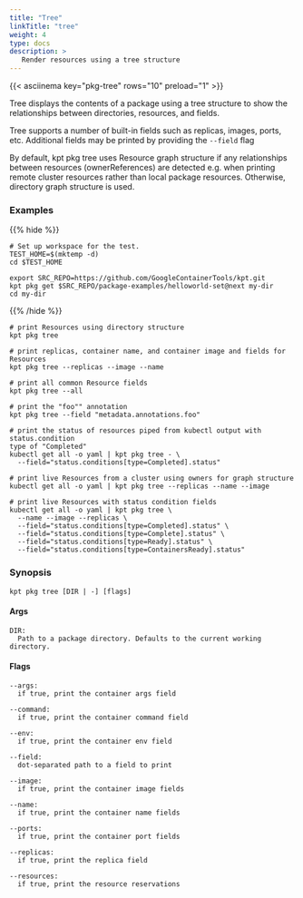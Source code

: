 ```yaml
---
title: "Tree"
linkTitle: "tree"
weight: 4
type: docs
description: >
   Render resources using a tree structure
---
```

<!--mdtogo:Short
    Render resources using a tree structure
-->

{{< asciinema key="pkg-tree" rows="10" preload="1" >}}

Tree displays the contents of a package using a tree structure to show
the relationships between directories, resources, and fields.

Tree supports a number of built-in fields such as replicas, images, ports,
etc.  Additional fields may be printed by providing the `--field` flag

By default, kpt pkg tree uses Resource graph structure if any relationships
between resources (ownerReferences) are detected e.g. when printing
remote cluster resources rather than local package resources.
Otherwise, directory graph structure is used.

### Examples

{{% hide %}}

<!-- @makeWorkplace @verifyExamples-->
```
# Set up workspace for the test.
TEST_HOME=$(mktemp -d)
cd $TEST_HOME
```

<!-- @fetchPackage @verifyExamples-->
```shell
export SRC_REPO=https://github.com/GoogleContainerTools/kpt.git
kpt pkg get $SRC_REPO/package-examples/helloworld-set@next my-dir
cd my-dir
```

{{% /hide %}}

<!--mdtogo:Examples-->
<!-- @pkgTree @verifyExamples-->
```shell
# print Resources using directory structure
kpt pkg tree
```

<!-- @pkgTree @verifyExamples-->
```shell
# print replicas, container name, and container image and fields for Resources
kpt pkg tree --replicas --image --name
```

<!-- @pkgTree @verifyExamples-->
```shell
# print all common Resource fields
kpt pkg tree --all
```

<!-- @pkgTree @verifyExamples-->
```shell
# print the "foo"" annotation
kpt pkg tree --field "metadata.annotations.foo"
```

<!-- @pkgTree @verifyStaleExamples-->
```shell
# print the status of resources piped from kubectl output with status.condition 
type of "Completed"
kubectl get all -o yaml | kpt pkg tree - \
  --field="status.conditions[type=Completed].status"
```

<!-- @pkgTree @verifyStaleExamples-->
```shell
# print live Resources from a cluster using owners for graph structure
kubectl get all -o yaml | kpt pkg tree --replicas --name --image
```

<!-- @pkgTree @verifyStaleExamples-->
```shell
# print live Resources with status condition fields
kubectl get all -o yaml | kpt pkg tree \
  --name --image --replicas \
  --field="status.conditions[type=Completed].status" \
  --field="status.conditions[type=Complete].status" \
  --field="status.conditions[type=Ready].status" \
  --field="status.conditions[type=ContainersReady].status"
```
<!--mdtogo-->

### Synopsis
<!--mdtogo:Long-->
```
kpt pkg tree [DIR | -] [flags]
```

#### Args

```
DIR:
  Path to a package directory. Defaults to the current working directory.
```

#### Flags

```
--args:
  if true, print the container args field

--command:
  if true, print the container command field

--env:
  if true, print the container env field

--field:
  dot-separated path to a field to print

--image:
  if true, print the container image fields

--name:
  if true, print the container name fields

--ports:
  if true, print the container port fields

--replicas:
  if true, print the replica field

--resources:
  if true, print the resource reservations
```
<!--mdtogo-->

